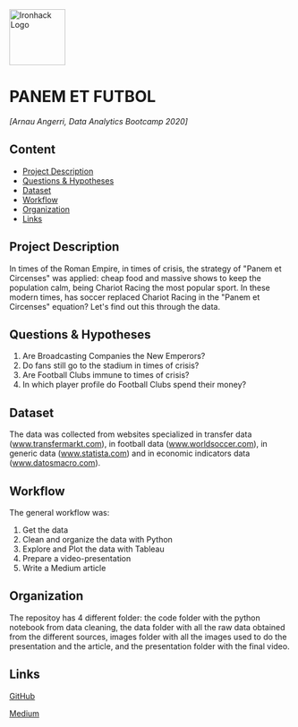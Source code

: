 <img src="https://bit.ly/2VnXWr2" alt="Ironhack Logo" width="100"/>

# PANEM ET FUTBOL

*[Arnau Angerri, Data Analytics Bootcamp 2020]*

## Content
- [Project Description](#project-description)
- [Questions & Hypotheses](#questions-hypotheses)
- [Dataset](#dataset)
- [Workflow](#workflow)
- [Organization](#organization)
- [Links](#links)

## Project Description
In times of the Roman Empire, in times of crisis, the strategy of "Panem et Circenses" was applied: cheap food and massive shows to keep the population calm, being Chariot Racing the most popular sport. In these modern times, has soccer replaced Chariot Racing in the "Panem et Circenses" equation? Let's find out this through the data.

## Questions & Hypotheses
1. Are Broadcasting Companies the New Emperors?
2. Do fans still go to the stadium in times of crisis?
3. Are Football Clubs immune to times of crisis?
4. In which player profile do Football Clubs spend their money?

## Dataset
The data was collected from websites specialized in transfer data (www.transfermarkt.com), in football data (www.worldsoccer.com), in generic data (www.statista.com) and in economic indicators data (www.datosmacro.com).

## Workflow
The general workflow was: 
1. Get the data 
2. Clean and organize the data with Python
3. Explore and Plot the data with Tableau
4. Prepare a video-presentation
5. Write a Medium article

## Organization
The repositoy has 4 different folder: the code folder with the python notebook from data cleaning, the data folder with all the raw data obtained from the different sources, images folder with all the images used to do the presentation and the article, and the presentation folder with the final video.

## Links

[GitHub](https://github.com/angerri86/Project-Week-5-Your-Own-Project)

[Medium](https://aangerri.medium.com/panem-et-football-5be51cb23853)  
